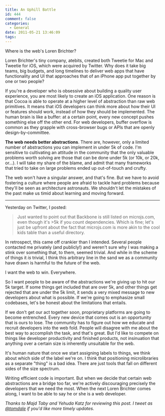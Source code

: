 ```yaml
---
title: An Uphill Battle
id: 444
comment: false
categories:
  - General
date: 2011-05-21 13:46:09
tags:
---
```


Where is the web's Loren Brichter?

Loren Brichter's tiny company, atebits, created both Tweetie for Mac and Tweetie
for iOS, which were acquired by Twitter. Why does it take big teams, big
budgets, and long timelines to deliver web apps that have functionality and UI
that approaches that of an iPhone app put together by one or two people?

If you're a developer who is obsessive about building a quality user experience, you are most likely to create an iOS application. One reason is that Cocoa is able to operate at a higher level of abstraction than raw web primitives. It means that iOS developers can think more about how their UI or features should work, instead of how they should be implemented. The human brain is like a buffer: at a certain point, every new concept pushes something else off the other end. For web developers, buffer overflow is common as they grapple with cross-browser bugs or APIs that are openly design-by-committee.

**The web needs better abstractions**. There are, however, only a limited number of abstractions you can implement in under 5k of code. I'm sensitive to cultivating an attitude in the community that the only valuable problems worth solving are those that can be done under 5k (or 10k, or 20k, or…). I will take my share of the blame, and admit that many frameworks that tried to take on large problems ended up out-of-touch and crufty.

The web won't have a singular answer, and that's fine. But we have to avoid fostering a culture where people are afraid to tackle hard problems because they'll be seen as architecture astronauts. We shouldn't let the mistakes of the past make us timid about learning and moving forward.

***

Yesterday on Twitter, I posted:
> Just wanted to point out that Backbone is still listed on microjs.com, even though it's &gt;5k if you count dependencies.
> Which is fine; let's just be upfront about the fact that microjs.com is more akin to the cool kids table than a useful directory.

In retrospect, this came off crankier than I intended. Several people contacted me privately (and publicly!) and weren't sure why I was making a stink over something that, to them, seemed trivial. And while in the scheme of things it _is_ trivial, I think this arbitrary line in the sand we as a community have drawn is harmful to the future of the web.

I want the web to win. Everywhere.

So I want people to be aware of the abstractions we're giving up to hit our 5k target. If some things get included that are over 5k, and other things get rejected that are under the 5k limit, it sends a very mixed message to new developers about what is possible. If we're going to emphasize small codebases, let's be honest about the limitations that entails.

If we don't get our act together soon, proprietary platforms are going to become entrenched. Every new device that comes out is an opportunity that is ours to lose. The community has to figure out how we educate and recruit developers into the web fold. People will disagree with me about the best way to accomplish the task, and that's great. But I'd like to compete on things like developer productivity and finished products, not insinuation that anything over a certain size is inherently unsuitable for the web.

It's human nature that once we start assigning labels to things, we think about which side of the label we're on. I think that positioning microlibraries as a separate "thing" is a bad idea. There are just tools that fall on different sides of the size spectrum.

Writing efficient code is important. But when we decide that certain web abstractions are a bridge too far, we're actively discouraging precisely the developers that we need the most. When the next Loren Brichter comes along, I want to be able to say he or she is a web developer.

_Thanks to Majd Taby and Yehuda Katz for reviewing this post. I tweet as [@tomdale](http://www.twitter.com/tomdale) if you'd like more timely updates._
